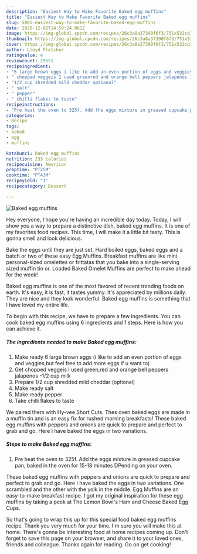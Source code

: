 ```yaml
---
description: "Easiest Way to Make Favorite Baked egg muffins"
title: "Easiest Way to Make Favorite Baked egg muffins"
slug: 5005-easiest-way-to-make-favorite-baked-egg-muffins
date: 2020-12-02T14:50:24.061Z
image: https://img-global.cpcdn.com/recipes/26c3a8a37390f6f3/751x532cq70/baked-egg-muffins-recipe-main-photo.jpg
thumbnail: https://img-global.cpcdn.com/recipes/26c3a8a37390f6f3/751x532cq70/baked-egg-muffins-recipe-main-photo.jpg
cover: https://img-global.cpcdn.com/recipes/26c3a8a37390f6f3/751x532cq70/baked-egg-muffins-recipe-main-photo.jpg
author: Lloyd Fletcher
ratingvalue: 4
reviewcount: 29551
recipeingredient:
- "6 large brown eggs i like to add an even portion of eggs and veggiesbut feel free to add more eggs if u want to"
- " chopped veggeis I used greenred and orange bell peppers jalapenos 12 cup milk"
- "1/2 cup shredded mild cheddar optional"
- " salt"
- " pepper"
- " chilli flakes to taste"
recipeinstructions:
- "Pre heat the oven to 325f. Add the eggs mixture in greased cupcake pan, baked in the oven for 15-18 minutes DPending on your oven."
categories:
- Recipe
tags:
- baked
- egg
- muffins

katakunci: baked egg muffins 
nutrition: 233 calories
recipecuisine: American
preptime: "PT25M"
cooktime: "PT43M"
recipeyield: "1"
recipecategory: Dessert

---
```



![Baked egg muffins](https://img-global.cpcdn.com/recipes/26c3a8a37390f6f3/751x532cq70/baked-egg-muffins-recipe-main-photo.jpg)

Hey everyone, I hope you're having an incredible day today. Today, I will show you a way to prepare a distinctive dish, baked egg muffins. It is one of my favorites food recipes. This time, I will make it a little bit tasty. This is gonna smell and look delicious.

Bake the eggs until they are just set. Hard boiled eggs, baked eggs and a batch or two of these easy Egg Muffins. Breakfast muffins are like mini personal-sized omelettes or frittatas that you bake into a single-serving sized muffin tin or. Loaded Baked Omelet Muffins are perfect to make ahead for the week!

Baked egg muffins is one of the most favored of recent trending foods on earth. It's easy, it is fast, it tastes yummy. It's appreciated by millions daily. They are nice and they look wonderful. Baked egg muffins is something that I have loved my entire life.


To begin with this recipe, we have to prepare a few ingredients. You can cook baked egg muffins using 6 ingredients and 1 steps. Here is how you can achieve it.

<!--inarticleads1-->

##### The ingredients needed to make Baked egg muffins:

1. Make ready 6 large brown eggs (i like to add an even portion of eggs and veggies,but feel free to add more eggs if u want to)
1. Get  chopped veggeis I used green,red and orange bell peppers jalapenos -1/2 cup milk
1. Prepare 1/2 cup shredded mild cheddar (optional)
1. Make ready  salt
1. Make ready  pepper
1. Take  chilli flakes to taste


We paired them with Hy-vee Short Cuts. Thes oven baked eggs are made in a muffin tin and is an easy fix for rushed morning breakfasts! These baked egg muffins with peppers and onions are quick to prepare and perfect to grab and go. Here I have baked the eggs in two variations. 

<!--inarticleads2-->

##### Steps to make Baked egg muffins:

1. Pre heat the oven to 325f. Add the eggs mixture in greased cupcake pan, baked in the oven for 15-18 minutes DPending on your oven.


These baked egg muffins with peppers and onions are quick to prepare and perfect to grab and go. Here I have baked the eggs in two variations. One scrambled and the other with the yolk in the middle. Egg Muffins are an easy-to-make breakfast recipe. I got my original inspiration for these egg muffins by taking a peek at The Lemon Bowl&#39;s Ham and Cheese Baked Egg Cups. 

So that's going to wrap this up for this special food baked egg muffins recipe. Thank you very much for your time. I'm sure you will make this at home. There's gonna be interesting food at home recipes coming up. Don't forget to save this page on your browser, and share it to your loved ones, friends and colleague. Thanks again for reading. Go on get cooking!
